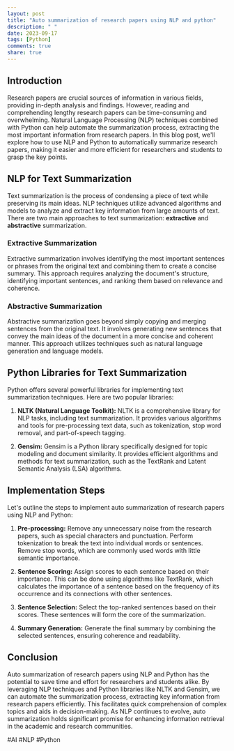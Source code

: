```yaml
---
layout: post
title: "Auto summarization of research papers using NLP and python"
description: " "
date: 2023-09-17
tags: [Python]
comments: true
share: true
---
```

## Introduction
Research papers are crucial sources of information in various fields, providing in-depth analysis and findings. However, reading and comprehending lengthy research papers can be time-consuming and overwhelming. Natural Language Processing (NLP) techniques combined with Python can help automate the summarization process, extracting the most important information from research papers. In this blog post, we'll explore how to use NLP and Python to automatically summarize research papers, making it easier and more efficient for researchers and students to grasp the key points.

## NLP for Text Summarization
Text summarization is the process of condensing a piece of text while preserving its main ideas. NLP techniques utilize advanced algorithms and models to analyze and extract key information from large amounts of text. There are two main approaches to text summarization: **extractive** and **abstractive** summarization.

### Extractive Summarization
Extractive summarization involves identifying the most important sentences or phrases from the original text and combining them to create a concise summary. This approach requires analyzing the document's structure, identifying important sentences, and ranking them based on relevance and coherence.

### Abstractive Summarization
Abstractive summarization goes beyond simply copying and merging sentences from the original text. It involves generating new sentences that convey the main ideas of the document in a more concise and coherent manner. This approach utilizes techniques such as natural language generation and language models.

## Python Libraries for Text Summarization
Python offers several powerful libraries for implementing text summarization techniques. Here are two popular libraries:

1. **NLTK (Natural Language Toolkit):** NLTK is a comprehensive library for NLP tasks, including text summarization. It provides various algorithms and tools for pre-processing text data, such as tokenization, stop word removal, and part-of-speech tagging.

2. **Gensim:** Gensim is a Python library specifically designed for topic modeling and document similarity. It provides efficient algorithms and methods for text summarization, such as the TextRank and Latent Semantic Analysis (LSA) algorithms.

## Implementation Steps
Let's outline the steps to implement auto summarization of research papers using NLP and Python:

1. **Pre-processing:** Remove any unnecessary noise from the research papers, such as special characters and punctuation. Perform tokenization to break the text into individual words or sentences. Remove stop words, which are commonly used words with little semantic importance.

2. **Sentence Scoring:** Assign scores to each sentence based on their importance. This can be done using algorithms like TextRank, which calculates the importance of a sentence based on the frequency of its occurrence and its connections with other sentences.

3. **Sentence Selection:** Select the top-ranked sentences based on their scores. These sentences will form the core of the summarization.

4. **Summary Generation:** Generate the final summary by combining the selected sentences, ensuring coherence and readability.

## Conclusion
Auto summarization of research papers using NLP and Python has the potential to save time and effort for researchers and students alike. By leveraging NLP techniques and Python libraries like NLTK and Gensim, we can automate the summarization process, extracting key information from research papers efficiently. This facilitates quick comprehension of complex topics and aids in decision-making. As NLP continues to evolve, auto summarization holds significant promise for enhancing information retrieval in the academic and research communities.

#AI #NLP #Python